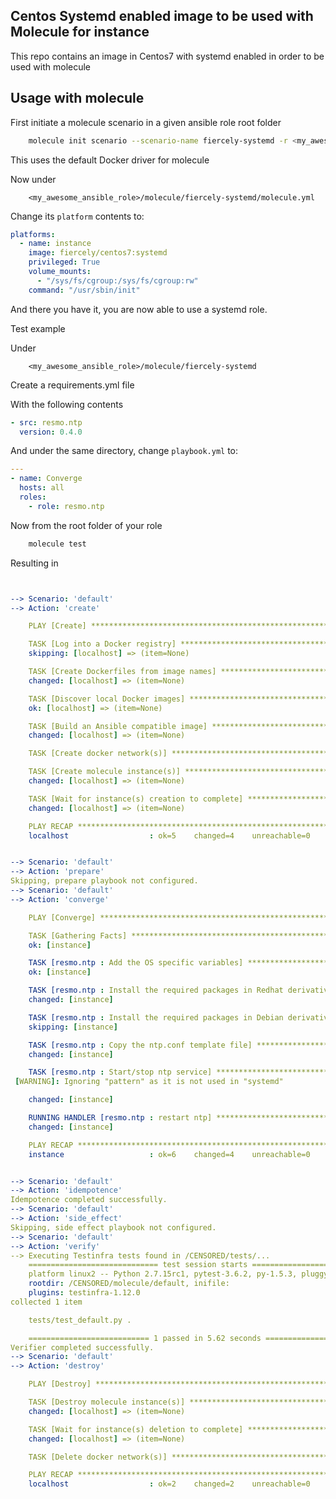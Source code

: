 ## Centos Systemd enabled image to be used with Molecule for instance

This repo contains an image in Centos7 with systemd enabled in order to be used with molecule

## Usage with molecule

First initiate a molecule scenario in a given ansible role root folder

```sh
    molecule init scenario --scenario-name fiercely-systemd -r <my_awesome_ansible_role>
```
This uses the default Docker driver for molecule

Now under

        <my_awesome_ansible_role>/molecule/fiercely-systemd/molecule.yml

Change its `platform` contents to:

```yml
platforms:
  - name: instance
    image: fiercely/centos7:systemd
    privileged: True
    volume_mounts:
      - "/sys/fs/cgroup:/sys/fs/cgroup:rw"
    command: "/usr/sbin/init"
```

And there you have it, you are now able to use a systemd role.

Test example

Under

        <my_awesome_ansible_role>/molecule/fiercely-systemd

Create a requirements.yml file

With the following contents


```yml
- src: resmo.ntp
  version: 0.4.0
```

And under the same directory, change `playbook.yml` to:

```yml
---
- name: Converge
  hosts: all
  roles:
    - role: resmo.ntp
```

Now from the root folder of your role
```sh
    molecule test
```

Resulting in

```yml


--> Scenario: 'default'
--> Action: 'create'

    PLAY [Create] ******************************************************************

    TASK [Log into a Docker registry] **********************************************
    skipping: [localhost] => (item=None)

    TASK [Create Dockerfiles from image names] *************************************
    changed: [localhost] => (item=None)

    TASK [Discover local Docker images] ********************************************
    ok: [localhost] => (item=None)

    TASK [Build an Ansible compatible image] ***************************************
    changed: [localhost] => (item=None)

    TASK [Create docker network(s)] ************************************************

    TASK [Create molecule instance(s)] *********************************************
    changed: [localhost] => (item=None)

    TASK [Wait for instance(s) creation to complete] *******************************
    changed: [localhost] => (item=None)

    PLAY RECAP *********************************************************************
    localhost                  : ok=5    changed=4    unreachable=0    failed=0


--> Scenario: 'default'
--> Action: 'prepare'
Skipping, prepare playbook not configured.
--> Scenario: 'default'
--> Action: 'converge'

    PLAY [Converge] ****************************************************************

    TASK [Gathering Facts] *********************************************************
    ok: [instance]

    TASK [resmo.ntp : Add the OS specific variables] *******************************
    ok: [instance]

    TASK [resmo.ntp : Install the required packages in Redhat derivatives] *********
    changed: [instance]

    TASK [resmo.ntp : Install the required packages in Debian derivatives] *********
    skipping: [instance]

    TASK [resmo.ntp : Copy the ntp.conf template file] *****************************
    changed: [instance]

    TASK [resmo.ntp : Start/stop ntp service] **************************************
 [WARNING]: Ignoring "pattern" as it is not used in "systemd"

    changed: [instance]

    RUNNING HANDLER [resmo.ntp : restart ntp] **************************************
    changed: [instance]

    PLAY RECAP *********************************************************************
    instance                   : ok=6    changed=4    unreachable=0    failed=0


--> Scenario: 'default'
--> Action: 'idempotence'
Idempotence completed successfully.
--> Scenario: 'default'
--> Action: 'side_effect'
Skipping, side effect playbook not configured.
--> Scenario: 'default'
--> Action: 'verify'
--> Executing Testinfra tests found in /CENSORED/tests/...
    ============================= test session starts ==============================
    platform linux2 -- Python 2.7.15rc1, pytest-3.6.2, py-1.5.3, pluggy-0.6.0
    rootdir: /CENSORED/molecule/default, inifile:
    plugins: testinfra-1.12.0
collected 1 item

    tests/test_default.py .                                                  [100%]

    =========================== 1 passed in 5.62 seconds ===========================
Verifier completed successfully.
--> Scenario: 'default'
--> Action: 'destroy'

    PLAY [Destroy] *****************************************************************

    TASK [Destroy molecule instance(s)] ********************************************
    changed: [localhost] => (item=None)

    TASK [Wait for instance(s) deletion to complete] *******************************
    changed: [localhost] => (item=None)

    TASK [Delete docker network(s)] ************************************************

    PLAY RECAP *********************************************************************
    localhost                  : ok=2    changed=2    unreachable=0    failed=0
```